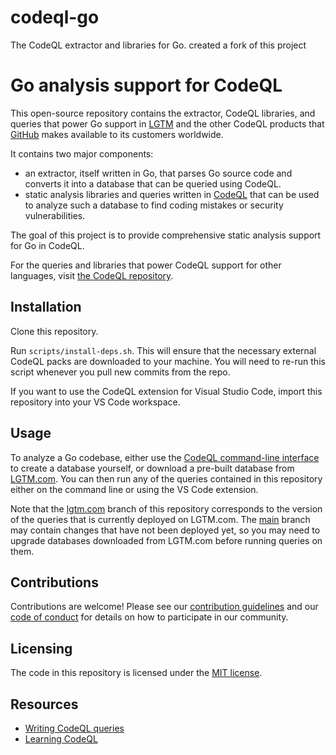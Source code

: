 # codeql-go
The CodeQL extractor and libraries for Go.
created a fork of this project
# Go analysis support for CodeQL

This open-source repository contains the extractor, CodeQL libraries, and queries that power Go
support in [LGTM](https://lgtm.com) and the other CodeQL products that [GitHub](https://github.com)
makes available to its customers worldwide.

It contains two major components:
  - an extractor, itself written in Go, that parses Go source code and converts it into a database
    that can be queried using CodeQL.
  - static analysis libraries and queries written in [CodeQL](https://codeql.github.com/docs/) that can be
    used to analyze such a database to find coding mistakes or security vulnerabilities.

The goal of this project is to provide comprehensive static analysis support for Go in CodeQL.

For the queries and libraries that power CodeQL support for other languages, visit [the CodeQL
repository](https://github.com/github/codeql).

## Installation

Clone this repository.

Run `scripts/install-deps.sh`. This will ensure that the necessary external CodeQL packs are
downloaded to your machine. You will need to re-run this script whenever you pull new commits from
the repo.

If you want to use the CodeQL extension for Visual Studio Code, import this repository into your VS
Code workspace.

## Usage

To analyze a Go codebase, either use the [CodeQL command-line
interface](https://codeql.github.com/docs/codeql-cli/) to create a database yourself, or
download a pre-built database from [LGTM.com](https://lgtm.com/). You can then run any of the
queries contained in this repository either on the command line or using the VS Code extension.

Note that the [lgtm.com](https://github.com/github/codeql-go/tree/lgtm.com) branch of this
repository corresponds to the version of the queries that is currently deployed on LGTM.com.
The [main](https://github.com/github/codeql-go/tree/main) branch may contain changes that
have not been deployed yet, so you may need to upgrade databases downloaded from LGTM.com before
running queries on them.

## Contributions

Contributions are welcome! Please see our [contribution guidelines](CONTRIBUTING.md) and our
[code of conduct](CODE_OF_CONDUCT.md) for details on how to participate in our community.

## Licensing

The code in this repository is licensed under the [MIT license](LICENSE).

## Resources

- [Writing CodeQL queries](https://codeql.github.com/docs/writing-codeql-queries/codeql-queries/)
- [Learning CodeQL](https://codeql.github.com/docs/writing-codeql-queries/ql-tutorials/)
